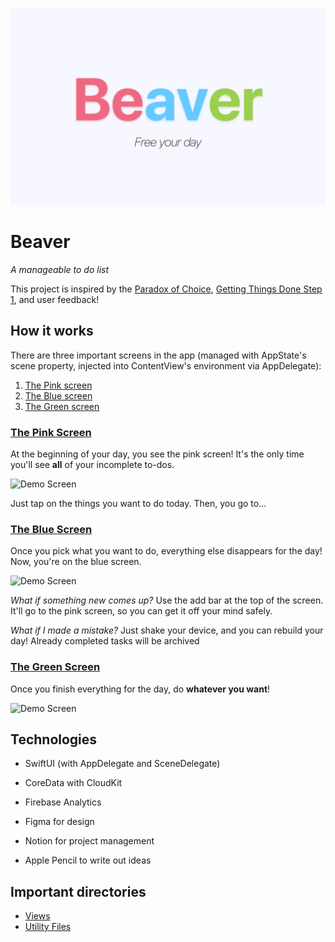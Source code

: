 ![Header](gh-assets/brand-header.png)
# Beaver
*A manageable to do list*

This project is inspired by the [Paradox of Choice](https://en.wikipedia.org/wiki/The_Paradox_of_Choice "Wikipedia"), [Getting Things Done Step 1](https://gettingthingsdone.com/insights/step-1-capture/), and user feedback!

## How it works

There are three important screens in the app (managed with AppState's scene property, injected into ContentView's environment via AppDelegate):
1. [The Pink screen](#the-pink-screen)
2. [The Blue screen](#the-blue-screen)
3. [The Green screen](#the-green-screen)

### [The Pink Screen](Beaver/Views/StoreView.swift)
At the beginning of your day, you see the pink screen! It's the only time you'll see **all** of your incomplete to-dos.

![Demo Screen](gh-assets/pinkScreenDemo.gif)

Just tap on the things you want to do today. Then, you go to...

### [The Blue Screen](Beaver/Views/DayView.swift)
Once you pick what you want to do, everything else disappears for the day! Now, you're on the blue screen.

![Demo Screen](gh-assets/blueScreenDemo.gif)

*What if something new comes up?*
Use the add bar at the top of the screen. It'll go to the pink screen, so you can get it off your mind safely.

*What if I made a mistake?*
Just shake your device, and you can rebuild your day! Already completed tasks will be archived

### [The Green Screen](Beaver/Views/DoneView.swift)
Once you finish everything for the day, do **whatever you want**!

![Demo Screen](gh-assets/greenScreenDemo.gif)

## Technologies
- SwiftUI (with AppDelegate and SceneDelegate)
- CoreData with CloudKit
- Firebase Analytics

- Figma for design
- Notion for project management
- Apple Pencil to write out ideas

## Important directories
- [Views](Beaver/Views)
- [Utility Files](Beaver/Utility) 
